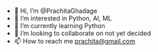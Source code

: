- 👋 Hi, I’m @PrachitaGhadage
- 👀 I’m interested in Python, AI, ML
- 🌱 I’m currently learning Python
- 💞️ I’m looking to collaborate on not yet decided
- 📫 How to reach me prachita@gmail.com

<!---
PrachitaGhadage/PrachitaGhadage is a ✨ special ✨ repository because its `README.md` (this file) appears on your GitHub profile.
You can click the Preview link to take a look at your changes.
--->
